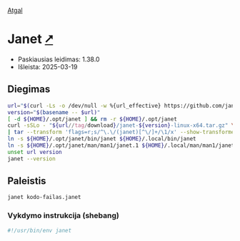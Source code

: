 [Atgal](./readme.md)

# Janet [&#x2B67;](https://janet-lang.org/)

* Paskiausias leidimas: 1.38.0
* Išleista: 2025-03-19

## Diegimas

```bash
url="$(curl -Ls -o /dev/null -w %{url_effective} https://github.com/janet-lang/janet/releases/latest)"
version="$(basename -- $url)"
[ -d ${HOME}/.opt/janet ] && rm -r ${HOME}/.opt/janet
curl -sSLo - "${url//tag/download}/janet-${version}-linux-x64.tar.gz" \
| tar --transform 'flags=r;s/^\.\/(janet)[^\/]+/\1/x' --show-transformed-names -xzvC "${HOME}/.opt"
ln -s ${HOME}/.opt/janet/bin/janet ${HOME}/.local/bin/janet
ln -s ${HOME}/.opt/janet/man/man1/janet.1 ${HOME}/.local/man/man1/janet.1
unset url version
janet --version
```

## Paleistis

```bash
janet kodo-failas.janet
```

### Vykdymo instrukcija (shebang)

```bash
#!/usr/bin/env janet
```
